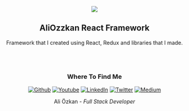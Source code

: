 <p align="center">
<img src="https://lh3.googleusercontent.com/proxy/ppyaL1To3J5nUMb3fAr7iRV2YnNB05aN53wiVpFZcR5wa-qyZCXw2I4cp5rWQcgKckoqnmAx" />
</p>
<h2 align="center">AliOzzkan React Framework</h2>
<p align="center">Framework that I created using React, Redux and libraries that I made.
</p>
<br/>
<br/>
<h3 align="center">Where To Find Me</h3>
<p align="center"><a href="https://github.com/aliozzkan" target="_blank"><img alt="Github" src="https://img.shields.io/badge/GitHub-%2312100E.svg?&style=for-the-badge&logo=Github&logoColor=white" /></a> <a href="https://www.youtube.com/channel/UCTIvRvp9uj-lCyy9mlWBadg" target="_blank"><img alt="Youtube" src="https://img.shields.io/badge/youtube-%23FF0000.svg?&style=for-the-badge&logo=youtube&logoColor=white"" /></a> <a href="https://www.linkedin.com/in/ali-%C3%B6zkan-8b9915154/" target="_blank"><img alt="LinkedIn" src="https://img.shields.io/badge/linkedin-%230077B5.svg?&style=for-the-badge&logo=linkedin&logoColor=white" /></a> <a href="Ali87726570" target="_blank"><img alt="Twitter" src="https://img.shields.io/badge/twitter-%231DA1F2.svg?&style=for-the-badge&logo=twitter&logoColor=white" /></a> <a href="https://medium.com/@aliozzkan" target="_blank"><img alt="Medium" src="https://img.shields.io/badge/medium-%2312100E.svg?&style=for-the-badge&logo=medium&logoColor=white" /></a>
</p>
</hr>
<p align="center">Ali Özkan <i>- Full Stack Developer</i></p>